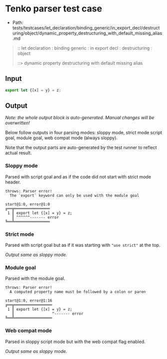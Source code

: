 # Tenko parser test case

- Path: tests/testcases/let_declaration/binding_generic/in_export_decl/destructuring/object/dynamic_property_destructuring_with_default_missing_alias.md

> :: let declaration : binding generic : in export decl : destructuring : object
>
> ::> dynamic property destructuring with default missing alias

## Input

`````js
export let {[x] = y} = z;
`````

## Output

_Note: the whole output block is auto-generated. Manual changes will be overwritten!_

Below follow outputs in four parsing modes: sloppy mode, strict mode script goal, module goal, web compat mode (always sloppy).

Note that the output parts are auto-generated by the test runner to reflect actual result.

### Sloppy mode

Parsed with script goal and as if the code did not start with strict mode header.

`````
throws: Parser error!
  The `export` keyword can only be used with the module goal

start@1:0, error@1:0
╔══╦════════════════
 1 ║ export let {[x] = y} = z;
   ║ ^^^^^^------- error
╚══╩════════════════

`````

### Strict mode

Parsed with script goal but as if it was starting with `"use strict"` at the top.

_Output same as sloppy mode._

### Module goal

Parsed with the module goal.

`````
throws: Parser error!
  A computed property name must be followed by a colon or paren

start@1:0, error@1:16
╔══╦═════════════════
 1 ║ export let {[x] = y} = z;
   ║                 ^------- error
╚══╩═════════════════

`````


### Web compat mode

Parsed in sloppy script mode but with the web compat flag enabled.

_Output same as sloppy mode._
